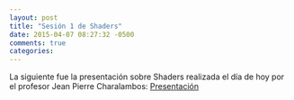 ```yaml
---
layout: post
title: "Sesión 1 de Shaders"
date: 2015-04-07 08:27:32 -0500
comments: true
categories: 
---
```

La siguiente fue la presentación sobre Shaders realizada el día de hoy por el profesor Jean Pierre Charalambos: [Presentación](http://videojuegosun.github.io/Shaders/#/1)